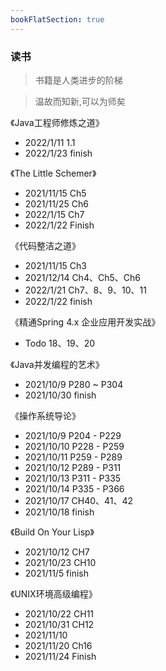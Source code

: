 ```yaml
---
bookFlatSection: true
---
```


### 读书

> 书籍是人类进步的阶梯

> 温故而知新,可以为师矣


《Java工程师修炼之道》
- 2022/1/11 1.1
- 2022/1/23 finish

《The Little Schemer》
- 2021/11/15 Ch5
- 2021/11/25 Ch6
- 2022/1/15 Ch7
- 2022/1/22 Finish

《代码整洁之道》
- 2021/11/15 Ch3
- 2021/12/14 Ch4、Ch5、Ch6
- 2022/1/21 Ch7、8、9、10、11
- 2022/1/22 finish

《精通Spring 4.x  企业应用开发实战》
- Todo 18、19、20 

《Java并发编程的艺术》
- 2021/10/9 P280 ~ P304
- 2021/10/30 finish

《操作系统导论》
- 2021/10/9 P204 - P229
- 2021/10/10 P228 - P259
- 2021/10/11 P259 - P289
- 2021/10/12 P289 - P311
- 2021/10/13 P311 - P335
- 2021/10/14 P335 - P366
- 2021/10/17 CH40、41、42
- 2021/10/18 finish

《Build On Your Lisp》
- 2021/10/12 CH7
- 2021/10/23 CH10
- 2021/11/5 finish

《UNIX环境高级编程》
- 2021/10/22 CH11
- 2021/10/31 CH12
- 2021/11/10 
- 2021/11/20 Ch16
- 2021/11/24 Finish